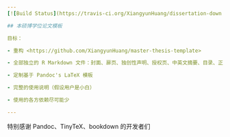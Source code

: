 ```yaml
---
[![Build Status](https://travis-ci.org/XiangyunHuang/dissertation-down.svg?branch=master)](https://travis-ci.org/XiangyunHuang/dissertation-down)

## 本硕博学位论文模板

目标：

- 重构 <https://github.com/XiangyunHuang/master-thesis-template>

- 全部独立的 R Markdown 文件：封面、扉页、独创性声明、授权页、中英文摘要、目录、正文、参考文献、致谢、作者简介、附录

- 定制基于 Pandoc's LaTeX 模板

- 完整的使用说明（假设用户是小白）

- 使用的各方依赖尽可能少

---
```


特别感谢 Pandoc、TinyTeX、bookdown 的开发者们
